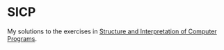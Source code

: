 # SICP
My solutions to the exercises in [Structure and Interpretation of Computer Programs](https://mitpress.mit.edu/sicp/full-text/book/book.html).

